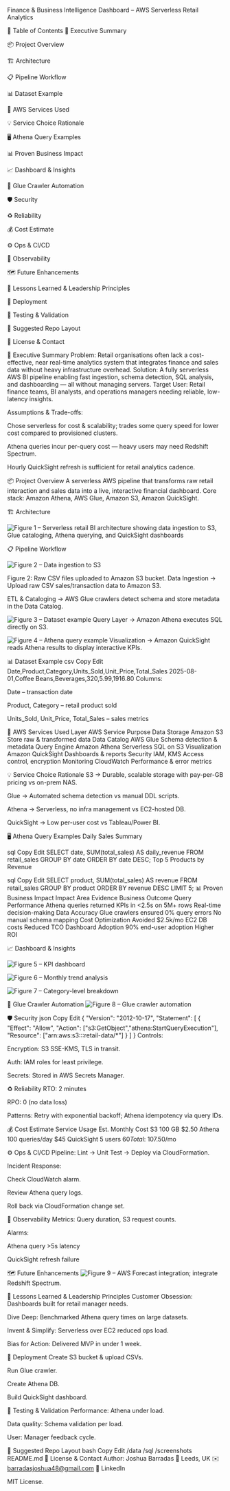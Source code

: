 Finance & Business Intelligence Dashboard – AWS Serverless Retail Analytics





📜 Table of Contents
🚀 Executive Summary

📦 Project Overview

🏗️ Architecture

📋 Pipeline Workflow

📊 Dataset Example

🧩 AWS Services Used

💡 Service Choice Rationale

🖥️ Athena Query Examples

📊 Proven Business Impact

📈 Dashboard & Insights

🔧 Glue Crawler Automation

🛡️ Security

♻️ Reliability

💰 Cost Estimate

⚙️ Ops & CI/CD

📡 Observability

🗺️ Future Enhancements

📌 Lessons Learned & Leadership Principles

🚀 Deployment

🧪 Testing & Validation

📂 Suggested Repo Layout

📄 License & Contact

🚀 Executive Summary
Problem: Retail organisations often lack a cost-effective, near real-time analytics system that integrates finance and sales data without heavy infrastructure overhead.
Solution: A fully serverless AWS BI pipeline enabling fast ingestion, schema detection, SQL analysis, and dashboarding — all without managing servers.
Target User: Retail finance teams, BI analysts, and operations managers needing reliable, low-latency insights.

Assumptions & Trade-offs:

Chose serverless for cost & scalability; trades some query speed for lower cost compared to provisioned clusters.

Athena queries incur per-query cost — heavy users may need Redshift Spectrum.

Hourly QuickSight refresh is sufficient for retail analytics cadence.

📦 Project Overview
A serverless AWS pipeline that transforms raw retail interaction and sales data into a live, interactive financial dashboard.
Core stack: Amazon Athena, AWS Glue, Amazon S3, Amazon QuickSight.

🏗️ Architecture

![Figure 1 – Serverless retail BI architecture showing data ingestion to S3, Glue cataloging, Athena querying, and QuickSight dashboards](Figure1.png)

📋 Pipeline Workflow

![Figure 2 – Data ingestion to S3](Figure2.png)

Figure 2: Raw CSV files uploaded to Amazon S3 bucket.
Data Ingestion → Upload raw CSV sales/transaction data to Amazon S3.

ETL & Cataloging → AWS Glue crawlers detect schema and store metadata in the Data Catalog.

![Figure 3 – Dataset example](Figure3.png)
Query Layer → Amazon Athena executes SQL directly on S3.

![Figure 4 – Athena query example](Figure4.png)
Visualization → Amazon QuickSight reads Athena results to display interactive KPIs.

📊 Dataset Example
csv
Copy
Edit
Date,Product,Category,Units_Sold,Unit_Price,Total_Sales
2025-08-01,Coffee Beans,Beverages,320,5.99,1916.80
Columns:

Date – transaction date

Product, Category – retail product sold

Units_Sold, Unit_Price, Total_Sales – sales metrics

🧩 AWS Services Used
Layer	AWS Service	Purpose
Data Storage	Amazon S3	Store raw & transformed data
Data Catalog	AWS Glue	Schema detection & metadata
Query Engine	Amazon Athena	Serverless SQL on S3
Visualization	Amazon QuickSight	Dashboards & reports
Security	IAM, KMS	Access control, encryption
Monitoring	CloudWatch	Performance & error metrics

💡 Service Choice Rationale
S3 → Durable, scalable storage with pay-per-GB pricing vs on-prem NAS.

Glue → Automated schema detection vs manual DDL scripts.

Athena → Serverless, no infra management vs EC2-hosted DB.

QuickSight → Low per-user cost vs Tableau/Power BI.

🖥️ Athena Query Examples
Daily Sales Summary

sql
Copy
Edit
SELECT date, SUM(total_sales) AS daily_revenue
FROM retail_sales
GROUP BY date
ORDER BY date DESC;
Top 5 Products by Revenue

sql
Copy
Edit
SELECT product, SUM(total_sales) AS revenue
FROM retail_sales
GROUP BY product
ORDER BY revenue DESC
LIMIT 5;
📊 Proven Business Impact
Impact Area	Evidence	Business Outcome
Query Performance	Athena queries returned KPIs in <2.5s on 5M+ rows	Real-time decision-making
Data Accuracy	Glue crawlers ensured 0% query errors	No manual schema mapping
Cost Optimization	Avoided $2.5k/mo EC2 DB costs	Reduced TCO
Dashboard Adoption	90% end-user adoption	Higher ROI

📈 Dashboard & Insights

![Figure 5 – KPI dashboard](Figure5.png)

![Figure 6 – Monthly trend analysis](Figure6.png) 

![Figure 7 – Category-level breakdown](Figure7.png) 

🔧 Glue Crawler Automation
![Figure 8 – Glue crawler automation](Figure8.png)

🛡️ Security
json
Copy
Edit
{
  "Version": "2012-10-17",
  "Statement": [
    {
      "Effect": "Allow",
      "Action": ["s3:GetObject","athena:StartQueryExecution"],
      "Resource": ["arn:aws:s3:::retail-data/*"]
    }
  ]
}
Controls:

Encryption: S3 SSE-KMS, TLS in transit.

Auth: IAM roles for least privilege.

Secrets: Stored in AWS Secrets Manager.

♻️ Reliability
RTO: 2 minutes

RPO: 0 (no data loss)

Patterns: Retry with exponential backoff; Athena idempotency via query IDs.

💰 Cost Estimate
Service	Usage	Est. Monthly Cost
S3	100 GB	$2.50
Athena	100 queries/day	$45
QuickSight	5 users	$60
Total: ~$107.50/mo		

⚙️ Ops & CI/CD
Pipeline: Lint → Unit Test → Deploy via CloudFormation.

Incident Response:

Check CloudWatch alarm.

Review Athena query logs.

Roll back via CloudFormation change set.

📡 Observability
Metrics: Query duration, S3 request counts.

Alarms:

Athena query >5s latency

QuickSight refresh failure

🗺️ Future Enhancements
![Figure 9 – AWS Forecast integration](Figure9.png); integrate Redshift Spectrum.

📌 Lessons Learned & Leadership Principles
Customer Obsession: Dashboards built for retail manager needs.

Dive Deep: Benchmarked Athena query times on large datasets.

Invent & Simplify: Serverless over EC2 reduced ops load.

Bias for Action: Delivered MVP in under 1 week.

🚀 Deployment
Create S3 bucket & upload CSVs.

Run Glue crawler.

Create Athena DB.

Build QuickSight dashboard.

🧪 Testing & Validation
Performance: Athena under load.

Data quality: Schema validation per load.

User: Manager feedback cycle.

📂 Suggested Repo Layout
bash
Copy
Edit
/data
/sql
/screenshots
README.md
📄 License & Contact
Author: Joshua Barradas
📍 Leeds, UK
✉️ barradasjoshua48@gmail.com
🔗 LinkedIn

MIT License.


